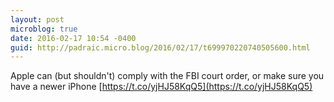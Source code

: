 ```yaml
---
layout: post
microblog: true
date: 2016-02-17 10:54 -0400
guid: http://padraic.micro.blog/2016/02/17/t699970220740505600.html
---
```

Apple can (but shouldn't) comply with the FBI court order, or make sure you have a newer iPhone [https://t.co/yjHJ58KqQ5](https://t.co/yjHJ58KqQ5)
